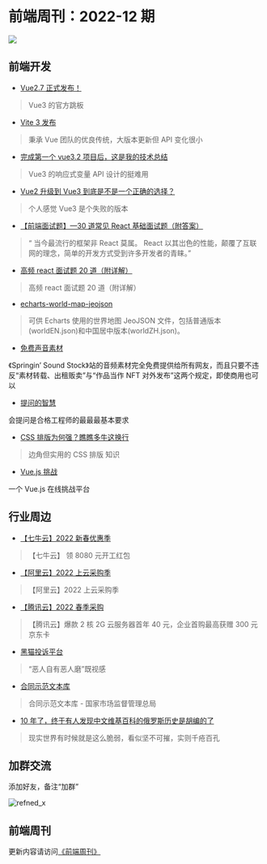 # 前端周刊：2022-12 期

[![](https://frontend-weekly.com/img/bing/20220718.jpg?imageMogr2/thumbnail/960x)](https://cn.bing.com/search?q=青海岛)

## 前端开发

- [Vue2.7 正式发布！](https://blog.vuejs.org/posts/vue-2-7-naruto.html)

> Vue3 的官方跳板

- [Vite 3 发布](https://cn.vitejs.dev/guide/migration.html)

> 秉承 Vue 团队的优良传统，大版本更新但 API 变化很小

- [完成第一个 vue3.2 项目后，这是我的技术总结](https://mp.weixin.qq.com/s/S2wxXtdmpFzNv3AopUlNlQ)

> Vue3 的响应式变量 API 设计的挺难用

- [Vue2 升级到 Vue3 到底是不是一个正确的选择？](https://mp.weixin.qq.com/s/HlOT2_5iozX7woY5PnJRiw)

> 个人感觉 Vue3 是个失败的版本

- [【前端面试题】—30 道常见 React 基础面试题（附答案）](https://mp.weixin.qq.com/s/lAQP3wNVuHpp-mt_RAqK1A)

> “ 当今最流行的框架非 React 莫属。 React 以其岀色的性能，颠覆了互联网的理念，简单的开发方式受到许多开发者的青睐。”

- [高频 react 面试题 20 道（附详解）](https://mp.weixin.qq.com/s/WLax8espsX_ICpHLIEUAjA)

> 高频 react 面试题 20 道（附详解）

- [echarts-world-map-jeojson](https://github.com/tower1229/echarts-world-map-jeojson)

> 可供 Echarts 使用的世界地图 JeoJSON 文件，包括普通版本(worldEN.json)和中国居中版本(worldZH.json)。

- [免费声音素材](https://www.springin.org/sound-stock/)

《Springin’ Sound Stock》站的音频素材完全免费提供给所有网友，而且只要不违反“素材转载、出租贩卖”与“作品当作 NFT 对外发布”这两个规定，即使商用也可以

- [提问的智慧](https://github.com/ryanhanwu/How-To-Ask-Questions-The-Smart-Way/blob/main/README-zh_CN.md)

会提问是合格工程师的最最最基本要求

- [CSS 排版为何强？瞧瞧多牛这换行](https://www.zhangxinxu.com/wordpress/2022/06/css-line-break-word-wrap-all/)

> 边角但实用的 CSS 排版 知识

- [Vue.js 挑战](https://cn-vuejs-challenges.netlify.app/)

一个 Vue.js 在线挑战平台

## 行业周边

- [【七牛云】2022 新春优惠季](https://s.qiniu.com/mIzQNn)

> 【七牛云】 领 8080 元开工红包

- [【阿里云】2022 上云采购季](https://www.aliyun.com/minisite/goods?taskPkg=2022cgj&pkgSid=290788&userCode=y31qmczl)

> 【阿里云】2022 上云采购季

- [【腾讯云】2022 春季采购](https://curl.qcloud.com/qBTP1dai)

> 【腾讯云】爆款 2 核 2G 云服务器首年 40 元，企业首购最高获赠 300 元京东卡

- [黑猫投诉平台](https://tousu.sina.com.cn/)

> “恶人自有恶人磨”既视感

- [合同示范文本库](https://cont.12315.cn/)

> 合同示范文本库 - 国家市场监督管理总局

- [10 年了，终于有人发现中文维基百科的俄罗斯历史是胡编的了](https://www.cnbeta.com/articles/tech/1288101.htm)

> 现实世界有时候就是这么脆弱，看似坚不可摧，实则千疮百孔

## 加群交流

添加好友，备注“加群”

![refned_x](https://frontend-weekly.com/img/a/refined-x.jpg)

## 前端周刊

更新内容请访问[《前端周刊》](https://frontend-weekly.com/)
